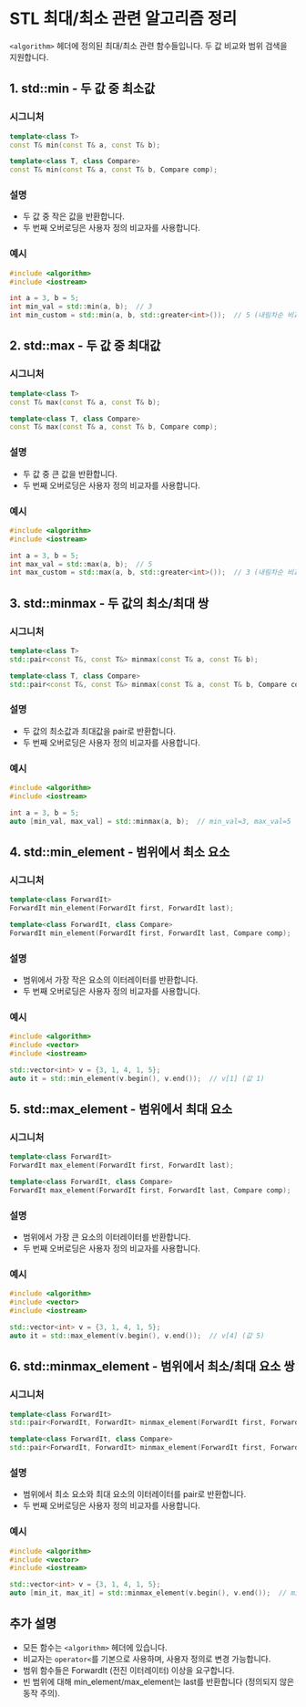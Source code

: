# STL 최대/최소 관련 알고리즘 정리

`<algorithm>` 헤더에 정의된 최대/최소 관련 함수들입니다. 두 값 비교와 범위 검색을 지원합니다.

## 1. std::min - 두 값 중 최소값
### 시그니처
```cpp
template<class T>
const T& min(const T& a, const T& b);

template<class T, class Compare>
const T& min(const T& a, const T& b, Compare comp);
```

### 설명
- 두 값 중 작은 값을 반환합니다.
- 두 번째 오버로딩은 사용자 정의 비교자를 사용합니다.

### 예시
```cpp
#include <algorithm>
#include <iostream>

int a = 3, b = 5;
int min_val = std::min(a, b);  // 3
int min_custom = std::min(a, b, std::greater<int>());  // 5 (내림차순 비교)
```

## 2. std::max - 두 값 중 최대값
### 시그니처
```cpp
template<class T>
const T& max(const T& a, const T& b);

template<class T, class Compare>
const T& max(const T& a, const T& b, Compare comp);
```

### 설명
- 두 값 중 큰 값을 반환합니다.
- 두 번째 오버로딩은 사용자 정의 비교자를 사용합니다.

### 예시
```cpp
#include <algorithm>
#include <iostream>

int a = 3, b = 5;
int max_val = std::max(a, b);  // 5
int max_custom = std::max(a, b, std::greater<int>());  // 3 (내림차순 비교)
```

## 3. std::minmax - 두 값의 최소/최대 쌍
### 시그니처
```cpp
template<class T>
std::pair<const T&, const T&> minmax(const T& a, const T& b);

template<class T, class Compare>
std::pair<const T&, const T&> minmax(const T& a, const T& b, Compare comp);
```

### 설명
- 두 값의 최소값과 최대값을 pair로 반환합니다.
- 두 번째 오버로딩은 사용자 정의 비교자를 사용합니다.

### 예시
```cpp
#include <algorithm>
#include <iostream>

int a = 3, b = 5;
auto [min_val, max_val] = std::minmax(a, b);  // min_val=3, max_val=5
```

## 4. std::min_element - 범위에서 최소 요소
### 시그니처
```cpp
template<class ForwardIt>
ForwardIt min_element(ForwardIt first, ForwardIt last);

template<class ForwardIt, class Compare>
ForwardIt min_element(ForwardIt first, ForwardIt last, Compare comp);
```

### 설명
- 범위에서 가장 작은 요소의 이터레이터를 반환합니다.
- 두 번째 오버로딩은 사용자 정의 비교자를 사용합니다.

### 예시
```cpp
#include <algorithm>
#include <vector>
#include <iostream>

std::vector<int> v = {3, 1, 4, 1, 5};
auto it = std::min_element(v.begin(), v.end());  // v[1] (값 1)
```

## 5. std::max_element - 범위에서 최대 요소
### 시그니처
```cpp
template<class ForwardIt>
ForwardIt max_element(ForwardIt first, ForwardIt last);

template<class ForwardIt, class Compare>
ForwardIt max_element(ForwardIt first, ForwardIt last, Compare comp);
```

### 설명
- 범위에서 가장 큰 요소의 이터레이터를 반환합니다.
- 두 번째 오버로딩은 사용자 정의 비교자를 사용합니다.

### 예시
```cpp
#include <algorithm>
#include <vector>
#include <iostream>

std::vector<int> v = {3, 1, 4, 1, 5};
auto it = std::max_element(v.begin(), v.end());  // v[4] (값 5)
```

## 6. std::minmax_element - 범위에서 최소/최대 요소 쌍
### 시그니처
```cpp
template<class ForwardIt>
std::pair<ForwardIt, ForwardIt> minmax_element(ForwardIt first, ForwardIt last);

template<class ForwardIt, class Compare>
std::pair<ForwardIt, ForwardIt> minmax_element(ForwardIt first, ForwardIt last, Compare comp);
```

### 설명
- 범위에서 최소 요소와 최대 요소의 이터레이터를 pair로 반환합니다.
- 두 번째 오버로딩은 사용자 정의 비교자를 사용합니다.

### 예시
```cpp
#include <algorithm>
#include <vector>
#include <iostream>

std::vector<int> v = {3, 1, 4, 1, 5};
auto [min_it, max_it] = std::minmax_element(v.begin(), v.end());  // min_it=v[1], max_it=v[4]
```

## 추가 설명
- 모든 함수는 `<algorithm>` 헤더에 있습니다.
- 비교자는 `operator<`를 기본으로 사용하며, 사용자 정의로 변경 가능합니다.
- 범위 함수들은 ForwardIt (전진 이터레이터) 이상을 요구합니다.
- 빈 범위에 대해 min_element/max_element는 last를 반환합니다 (정의되지 않은 동작 주의).